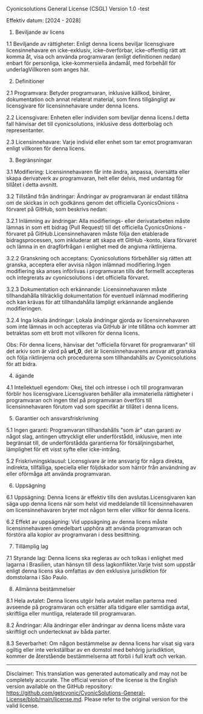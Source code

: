 Cyonicsolutions General License (CSGL)
Version 1.0 -test

Effektiv datum: [2024 - 2028]

1. Beviljande av licens

1.1 Beviljande av rättigheter: Enligt denna licens beviljar licensgivare licensinnehavare en icke-exklusiv, icke-överförbar, icke-offentlig rätt att komma åt, visa och använda programvaran (enligt definitionen nedan) enbart för personliga, icke-kommersiella ändamål, med förbehåll för underlagVillkoren som anges här.

2. Definitioner

2.1 Programvara: Betyder programvaran, inklusive källkod, binärer, dokumentation och annat relaterat material, som finns tillgängligt av licensgivare för licensinnehavare under denna licens.

2.2 Licensgivare: Enheten eller individen som beviljar denna licens.I detta fall hänvisar det till cyonicsolutions, inklusive dess dotterbolag och representanter.

2.3 Licensinnehavare: Varje individ eller enhet som tar emot programvaran enligt villkoren för denna licens.

3. Begränsningar

3.1 Modifiering: Licensinnehavaren får inte ändra, anpassa, översätta eller skapa derivatverk av programvaran, helt eller delvis, med undantag för tillåtet i detta avsnitt.

3.2 Tillstånd från ändringar: Ändringar av programvaran är endast tillåtna om de skickas in och godkänns genom det officiella CyonicsOnions -förvaret på GitHub, som beskrivs nedan:

3.2.1 Inlämning av ändringar: Alla modifierings- eller derivatarbeten måste lämnas in som ett bidrag (Pull Request) till det officiella CyonicsOnions -förvaret på GitHub.Licensinnehavaren måste följa den etablerade bidragsprocessen, som inkluderar att skapa ett GitHub -konto, klara förvaret och lämna in en dragförfrågan i enlighet med de angivna riktlinjerna.

3.2.2 Granskning och acceptans: Cyonicsolutions förbehåller sig rätten att granska, acceptera eller avvisa någon inlämnad modifiering.Ingen modifiering ska anses införlivas i programvaran tills det formellt accepteras och integrerats av cyonicsolutions i det officiella förvaret.

3.2.3 Dokumentation och erkännande: Licensinnehavaren måste tillhandahålla tillräcklig dokumentation för eventuell inlämnad modifiering och kan krävas för att tillhandahålla lämpligt erkännande angående modifieringen.

3.2.4 Inga lokala ändringar: Lokala ändringar gjorda av licensinnehavaren som inte lämnas in och accepteras via GitHub är inte tillåtna och kommer att betraktas som ett brott mot villkoren för denna licens.

Obs: För denna licens, hänvisar det "officiella förvaret för programvaran" till det arkiv som är värd på __url_0__, det är licensinnehavarens ansvar att granska och följa riktlinjerna och procedurerna som tillhandahålls av Cyonicsolutions för att bidra.

4. ägande

4.1 Intellektuell egendom: Okej, titel och intresse i och till programvaran förblir hos licensgivare.Licensgivaren behåller alla immateriella rättigheter i programvaran och ingen titel på programvaran överförs till licensinnehavaren förutom vad som specifikt är tillåtet i denna licens.

5. Garantier och ansvarsfriskrivning

5.1 Ingen garanti: Programvaran tillhandahålls "som är" utan garanti av något slag, antingen uttryckligt eller underförstådd, inklusive, men inte begränsat till, de underförstådda garantierna för försäljningsbarhet, lämplighet för ett visst syfte eller icke-intrång.

5.2 Friskrivningsklausul: Licensgivare är inte ansvarig för några direkta, indirekta, tillfälliga, speciella eller följdskador som härrör från användning av eller oförmåga att använda programvaran.

6. Uppsägning

6.1 Uppsägning: Denna licens är effektiv tills den avslutas.Licensgivaren kan säga upp denna licens när som helst vid meddelande till licensinnehavaren om licensinnehavaren bryter mot någon term eller villkor för denna licens.

6.2 Effekt av uppsägning: Vid uppsägning av denna licens måste licensinnehavaren omedelbart upphöra att använda programvaran och förstöra alla kopior av programvaran i dess besittning.

7. Tillämplig lag

7.1 Styrande lag: Denna licens ska regleras av och tolkas i enlighet med lagarna i Brasilien, utan hänsyn till dess lagkonflikter.Varje tvist som uppstår enligt denna licens ska omfattas av den exklusiva jurisdiktion för domstolarna i São Paulo.

8. Allmänna bestämmelser

8.1 Hela avtalet: Denna licens utgör hela avtalet mellan parterna med avseende på programvaran och ersätter alla tidigare eller samtidiga avtal, skriftliga eller muntliga, relaterade till programvaran.

8.2 Ändringar: Alla ändringar eller ändringar av denna licens måste vara skriftligt och undertecknat av båda parter.

8.3 Severbarhet: Om någon bestämmelse av denna licens har visat sig vara ogiltig eller inte verkställbar av en domstol med behörig jurisdiktion, kommer de återstående bestämmelserna att förbli i full kraft och verkan.

---
Disclaimer: This translation was generated automatically and may not be completely accurate. The official version of the license is the English version available on the GitHub repository: https://github.com/getcyonic/CyonicSolutions-General-License/blob/main/license.md. Please refer to the original version for the valid license.